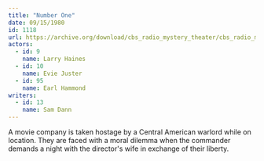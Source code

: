 ```yaml
---
title: "Number One"
date: 09/15/1980
id: 1118
url: https://archive.org/download/cbs_radio_mystery_theater/cbs_radio_mystery_theater-1101-1150.zip/cbs_radio_mystery_theater-1101-1150%2Fcbsrmt_1118_number_one.mp3
actors:  
  - id: 9
    name: Larry Haines  
  - id: 10
    name: Evie Juster  
  - id: 95
    name: Earl Hammond
writers:  
  - id: 13
    name: Sam Dann
---
```

A movie company is taken hostage by a Central American warlord while on location. They are faced with a moral dilemma when the commander demands a night with the director's wife in exchange of their liberty.